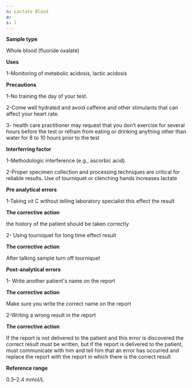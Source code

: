 ```yaml
---
n: Lactate Blood
a: 
s: l
---
```


__Sample type__

Whole blood (fluoride oxalate)

__Uses__ 

1-Monitoring of metabolic acidosis, lactic acidosis

__Precautions__

1-No training the day of your test.

2-Come well hydrated and avoid caffeine and other stimulants that can affect your heart rate.

3- health care practitioner may request that you don’t exercise for several hours before the test or refrain from eating or drinking anything other than water for 8 to 10 hours prior to the test

__Interferring factor__ 

1-Methodologic interference (e.g., ascorbic acid).

2-Proper specimen collection and processing techniques are critical for reliable results. Use of tourniquet or clenching hands increases lactate

__Pre analytical errors__

1-Taking vit C without telling  laboratory specialist this effect the result

__The corrective action__

the history of the patient should be taken correctly

2- Using tourniquet for long time effect result

__The corrective action__

After talking sample turn off tourniquet

__Post-analytical errors__ 

1- Write another patient's name on the report

__The corrective action__

Make sure you write the correct name on the report

2-Writing a wrong result in the report

__The corrective action__

If the report is not delivered to the patient and this error is discovered
the correct result must be written, but if the report is delivered to the 
patient, must communicate with him and tell him that an error has occurred 
and replace the report with the report in which there is the correct result

__Reference range__ 

0.3–2.4 mmol/L